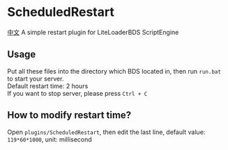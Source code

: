# ScheduledRestart

[中文](README-zh.md)
A simple restart plugin for LiteLoaderBDS ScriptEngine

## Usage

Put all these files into the directory which BDS located in, then run `run.bat` to start your server.  
Default restart time: 2 hours  
If you want to stop server, please press `Ctrl + C`

## How to modify restart time?

Open `plugins/ScheduledRestart`, then edit the last line, default value: `119*60*1000`, unit: millisecond